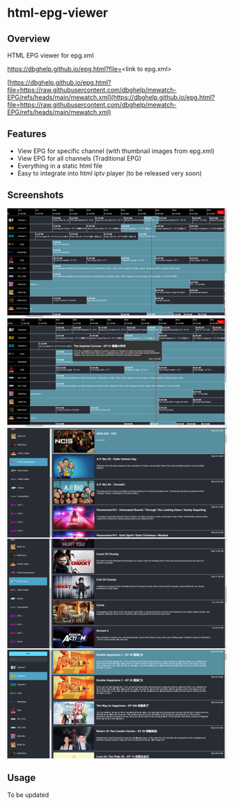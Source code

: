 # html-epg-viewer

## Overview

HTML EPG viewer for epg.xml

https://dbghelp.github.io/epg.html?file=<link to epg.xml\>

[https://dbghelp.github.io/epg.html?file=https://raw.githubusercontent.com/dbghelp/mewatch-EPG/refs/heads/main/mewatch.xml](https://dbghelp.github.io/epg.html?file=https://raw.githubusercontent.com/dbghelp/mewatch-EPG/refs/heads/main/mewatch.xml)


## Features

- View EPG for specific channel (with thumbnail images from epg.xml)
- View EPG for all channels (Traditional EPG)
- Everything in a static html file
- Easy to integrate into html iptv player (to be released very soon)

## Screenshots

![Local Image](./img/epg_all.png)
![Local Image](./img/epg_all_hint.png)
![Local Image](./img/epg_specific.png)
![Local Image](./img/epg_specific%203.png)
![Local Image](./img/epg_specific%202.png)


## Usage

To be updated
